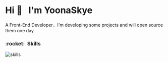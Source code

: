 <h1>Hi 👋 &nbsp;&nbsp;I'm YoonaSkye</h1>

<p>A Front-End Developer，I'm developing some projects and will open source them one day</p>

<h3>:rocket: &nbsp;Skills</h3>

<img src="https://skillicons.dev/icons?i=js,ts,react,vite,nextjs,tailwind&theme=light" alt="skills" />

<!--
### My Github Actions
![](https://github-readme-stats.vercel.app/api?username=YoonaSkye&show_icons=true&theme=radical)
-->
